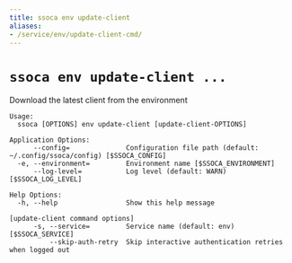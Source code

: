 ```yaml
---
title: ssoca env update-client
aliases:
- /service/env/update-client-cmd/
---
```


# `ssoca env update-client ...`

Download the latest client from the environment

    Usage:
      ssoca [OPTIONS] env update-client [update-client-OPTIONS]
    
    Application Options:
          --config=              Configuration file path (default: ~/.config/ssoca/config) [$SSOCA_CONFIG]
      -e, --environment=         Environment name [$SSOCA_ENVIRONMENT]
          --log-level=           Log level (default: WARN) [$SSOCA_LOG_LEVEL]
    
    Help Options:
      -h, --help                 Show this help message
    
    [update-client command options]
          -s, --service=         Service name (default: env) [$SSOCA_SERVICE]
              --skip-auth-retry  Skip interactive authentication retries when logged out
    
